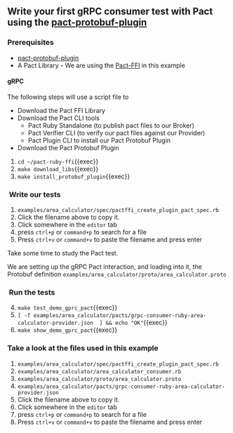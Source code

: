 ## Write your first gRPC consumer test with Pact using the [pact-protobuf-plugin](https://github.com/pactflow/pact-protobuf-plugin)

### Prerequisites

- [pact-protobuf-plugin](https://github.com/pactflow/pact-protobuf-plugin)
- A Pact Library - We are using the [Pact-FFI](https://github.com/pact-foundation/pact-reference/tree/master/rust/pact_ffi#pact-ffi) in this example

#### gRPC

The following steps will use a script file to

- Download the Pact FFI Library
- Download the Pact CLI tools
  - Pact Ruby Standalone (to publish pact files to our Broker)
  - Pact Verifier CLI (to verify our pact files against our Provider)
  - Pact Plugin CLI to install our Pact Protobuf Plugin
- Download the Pact Protobuf Plugin

1. `cd ~/pact-ruby-ffi`{{exec}}
2. `make download_libs`{{exec}}
3. `make install_protobuf_plugin`{{exec}}

###  Write our tests

1. `examples/area_calculator/spec/pactffi_create_plugin_pact_spec.rb`
5. Click the filename above to copy it.
6. Click somewhere in the `editor` tab
7. press `ctrl+p` or `command+p` to search for a file
8. Press `ctrl+v` or `command+v` to paste the filename and press enter

Take some time to study the Pact test. 

We are setting up the gRPC Pact interaction, and loading into it, the Protobuf definition `examples/area_calculator/proto/area_calculator.proto`

###  Run the tests

4. `make test_demo_gprc_pact`{{exec}}
5. `[ -f examples/area_calculator/pacts/grpc-consumer-ruby-area-calculator-provider.json  ] && echo "OK"`{{exec}}
6. `make show_demo_gprc_pact`{{exec}}


### Take a look at the files used in this example

1. `examples/area_calculator/spec/pactffi_create_plugin_pact_spec.rb`
2. `examples/area_calculator/area_calculator_consumer.rb`
3. `examples/area_calculator/proto/area_calculator.proto`
4. `examples/area_calculator/pacts/grpc-consumer-ruby-area-calculator-provider.json`
5. Click the filename above to copy it.
6. Click somewhere in the `editor` tab
7. press `ctrl+p` or `command+p` to search for a file
8.  Press `ctrl+v` or `command+v` to paste the filename and press enter